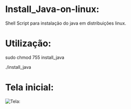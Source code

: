 # Install_Java-on-linux:
Shell Script para instalação do java em distribuições linux.

# Utilização:
<p>sudo chmod 755 install_java</p>
<p>./install_java</p>

# Tela inicial:
<img src="https://i.imgur.com/eJlFPvM.png" alt="Tela:" />
